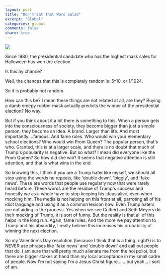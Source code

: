 ```yaml
---
layout: post
title: "Don't Eat That Word Salad"
excerpt: "Global"
categories: global
comments: false
share: true
---
```




![](https://cdn-images-1.medium.com/max/1600/1*vLVkZ19eY_vHD1smCCpxhA.jpeg)



Since 1980, the presidential candidate who has the highest mask sales for Halloween has won the election.


Is this by chance?

Well, the chances that this is completely random is .5^10, or 1/1024. 

So it is probably not random.


How can this be? I mean these things are not related at all, are they? Buying a dumb creepy rubber mask actually predicts the winner of the presidential election? No way.


But if you think about it a bit there is something to this. When a person gets into the consciousness of society, they become bigger than just a simple person; they become an idea. A brand. Larger than life. And most importantly....famous.  And fame rules. Who would win your elementary school elections? Who would win Prom Queen? The popular person, that's who. Granted, this is at a larger scale, and there is no doubt that much of Trump's popularity is negative. But so what? I mean did everyone like the Prom Queen? So how did she win? It seems that negative attention is still attention, and that is what wins in the end. 


So knowing this, I think if you are a Trump hater like myself, we should all stop using the words he repeats, like 'double down', 'biggly', and 'fake news'. These are words that people use regularly now that were rarely heard before. These words are the residue of Trump's success and honestly we as a whole have to stop keeping his ideas alive, even when mocking him. The media is not helping on this front at all, parroting all of his idiot language and using it as a common lexicon now. Even Trump haters are not aiding in the process. Yes when we see Colbert and Seth Meyers do their mocking of Trump, it is sort of funny. But the reality is that all of this helps in the long run. Again, fame rules. And the more we pay attention to Trump and his absurdity, I really believe this increases his probability of winning the next election.


So my Valentine's Day resolution (because I think that is a thing, right?) is to NEVER use phrases like 'fake news' and 'double down' and call out people that do. I am sure that will pretty much alienate me from the hoi polloi, but there are bigger stakes at hand than my local acceptance in my small cadre of people. Now I'm not saying I'm a Jesus Christ figure.......but yeah....I sort of am.








